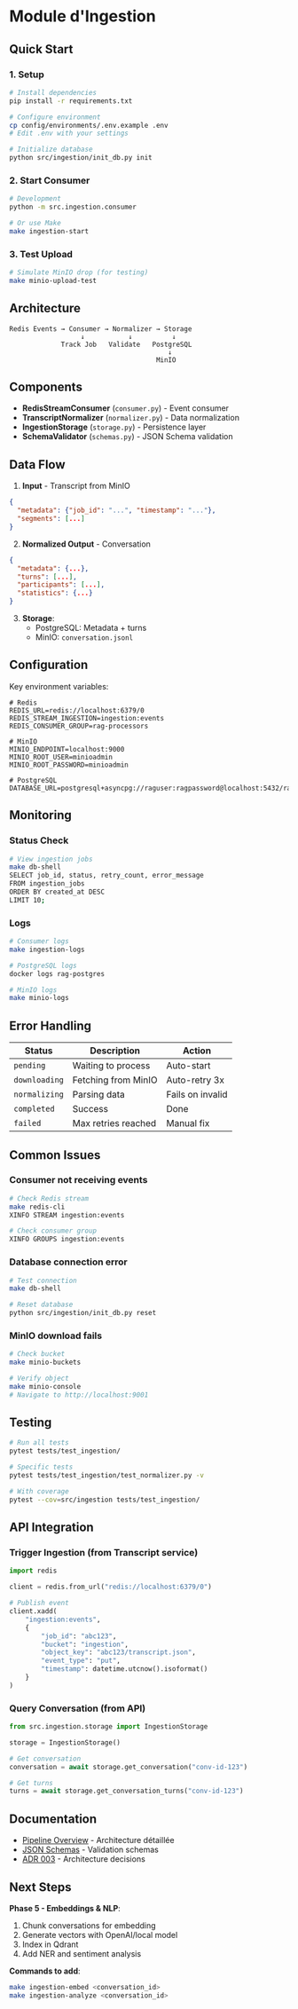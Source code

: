 # Module d'Ingestion

## Quick Start

### 1. Setup

```bash
# Install dependencies
pip install -r requirements.txt

# Configure environment
cp config/environments/.env.example .env
# Edit .env with your settings

# Initialize database
python src/ingestion/init_db.py init
```

### 2. Start Consumer

```bash
# Development
python -m src.ingestion.consumer

# Or use Make
make ingestion-start
```

### 3. Test Upload

```bash
# Simulate MinIO drop (for testing)
make minio-upload-test
```

## Architecture

```
Redis Events → Consumer → Normalizer → Storage
                  ↓           ↓          ↓
             Track Job   Validate   PostgreSQL
                                        ↓
                                     MinIO
```

## Components

- **RedisStreamConsumer** (`consumer.py`) - Event consumer
- **TranscriptNormalizer** (`normalizer.py`) - Data normalization
- **IngestionStorage** (`storage.py`) - Persistence layer
- **SchemaValidator** (`schemas.py`) - JSON Schema validation

## Data Flow

1. **Input** - Transcript from MinIO
```json
{
  "metadata": {"job_id": "...", "timestamp": "..."},
  "segments": [...]
}
```

2. **Normalized Output** - Conversation
```json
{
  "metadata": {...},
  "turns": [...],
  "participants": [...],
  "statistics": {...}
}
```

3. **Storage**:
   - PostgreSQL: Metadata + turns
   - MinIO: `conversation.jsonl`

## Configuration

Key environment variables:

```env
# Redis
REDIS_URL=redis://localhost:6379/0
REDIS_STREAM_INGESTION=ingestion:events
REDIS_CONSUMER_GROUP=rag-processors

# MinIO
MINIO_ENDPOINT=localhost:9000
MINIO_ROOT_USER=minioadmin
MINIO_ROOT_PASSWORD=minioadmin

# PostgreSQL
DATABASE_URL=postgresql+asyncpg://raguser:ragpassword@localhost:5432/ragdb
```

## Monitoring

### Status Check

```bash
# View ingestion jobs
make db-shell
SELECT job_id, status, retry_count, error_message
FROM ingestion_jobs
ORDER BY created_at DESC
LIMIT 10;
```

### Logs

```bash
# Consumer logs
make ingestion-logs

# PostgreSQL logs
docker logs rag-postgres

# MinIO logs
make minio-logs
```

## Error Handling

| Status | Description | Action |
|--------|-------------|--------|
| `pending` | Waiting to process | Auto-start |
| `downloading` | Fetching from MinIO | Auto-retry 3x |
| `normalizing` | Parsing data | Fails on invalid |
| `completed` | Success | Done |
| `failed` | Max retries reached | Manual fix |

## Common Issues

### Consumer not receiving events

```bash
# Check Redis stream
make redis-cli
XINFO STREAM ingestion:events

# Check consumer group
XINFO GROUPS ingestion:events
```

### Database connection error

```bash
# Test connection
make db-shell

# Reset database
python src/ingestion/init_db.py reset
```

### MinIO download fails

```bash
# Check bucket
make minio-buckets

# Verify object
make minio-console
# Navigate to http://localhost:9001
```

## Testing

```bash
# Run all tests
pytest tests/test_ingestion/

# Specific tests
pytest tests/test_ingestion/test_normalizer.py -v

# With coverage
pytest --cov=src/ingestion tests/test_ingestion/
```

## API Integration

### Trigger Ingestion (from Transcript service)

```python
import redis

client = redis.from_url("redis://localhost:6379/0")

# Publish event
client.xadd(
    "ingestion:events",
    {
        "job_id": "abc123",
        "bucket": "ingestion",
        "object_key": "abc123/transcript.json",
        "event_type": "put",
        "timestamp": datetime.utcnow().isoformat()
    }
)
```

### Query Conversation (from API)

```python
from src.ingestion.storage import IngestionStorage

storage = IngestionStorage()

# Get conversation
conversation = await storage.get_conversation("conv-id-123")

# Get turns
turns = await storage.get_conversation_turns("conv-id-123")
```

## Documentation

- [Pipeline Overview](./pipeline-overview.md) - Architecture détaillée
- [JSON Schemas](../../src/ingestion/schemas/) - Validation schemas
- [ADR 003](../adr/ADR-2025-10-03-003-cross-cutting-audio-rag.md) - Architecture decisions

## Next Steps

**Phase 5 - Embeddings & NLP**:
1. Chunk conversations for embedding
2. Generate vectors with OpenAI/local model
3. Index in Qdrant
4. Add NER and sentiment analysis

**Commands to add**:
```bash
make ingestion-embed <conversation_id>
make ingestion-analyze <conversation_id>
```
